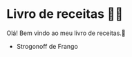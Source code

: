 # Livro de receitas :man_cook:

Olá! Bem vindo ao meu livro de receitas.:wave:

-  Strogonoff de Frango
